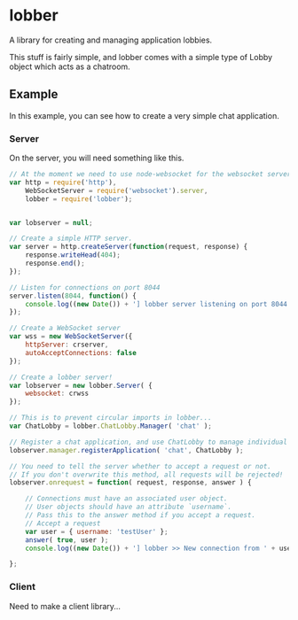 lobber
======

A library for creating and managing application lobbies.

This stuff is fairly simple, and lobber comes with a simple type of Lobby object
which acts as a chatroom.

## Example
In this example, you can see how to create a very simple chat application.

### Server
On the server, you will need something like this.

```javascript
// At the moment we need to use node-websocket for the websocket server
var http = require('http'),
    WebSocketServer = require('websocket').server,
    lobber = require('lobber');


var lobserver = null;

// Create a simple HTTP server.
var server = http.createServer(function(request, response) {
    response.writeHead(404);
    response.end();
});

// Listen for connections on port 8044    
server.listen(8044, function() {
    console.log((new Date()) + '] lobber server listening on port 8044');
});

// Create a WebSocket server
var wss = new WebSocketServer({
    httpServer: crserver,
    autoAcceptConnections: false
});

// Create a lobber server!
var lobserver = new lobber.Server( {
    websocket: crwss
});

// This is to prevent circular imports in lobber...
var ChatLobby = lobber.ChatLobby.Manager( 'chat' );

// Register a chat application, and use ChatLobby to manage individual lobbies.
lobserver.manager.registerApplication( 'chat', ChatLobby );

// You need to tell the server whether to accept a request or not.
// If you don't overwrite this method, all requests will be rejected!
lobserver.onrequest = function( request, response, answer ) {

    // Connections must have an associated user object.
    // User objects should have an attribute `username`.
    // Pass this to the answer method if you accept a request.
    // Accept a request
    var user = { username: 'testUser' };
    answer( true, user );
    console.log((new Date()) + '] lobber >> New connection from ' + user.username);

};

```

### Client
Need to make a client library...

